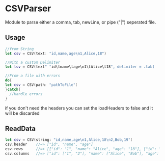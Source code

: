 # CSVParser

Module to parse either a comma, tab, newLine, or pipe ("|") seperated file.

## Usage

```swift 
//from String
let csv = CSV(text: "id,name,age\n1,Alice,18")

//With a custom Delimiter
let tsv = CSV(text" "id\tname\tage\n1\tAlice\t18", delimiter = .tab)

//From a file with errors
do{
let csv = CSV(path: "pathToFile")
}catch{
  //Handle errors
}

```

if you don't need the headers you can set the loadHeaders to false and it will be discarded

## ReadData

```swift
let csv = CSV(string: "id,name,age\n1,Alice,18\n2,Bob,19")
csv.header    //=> ["id", "name", "age"]
csv.rows      //=> [["id": "1", "name": "Alice", "age": "18"], ["id": "2", "name": "Bob", "age": "19"]]
csv.columns   //=> ["id": ["1", "2"], "name": ["Alice", "Bob"], "age": ["18", "19"]]
```
